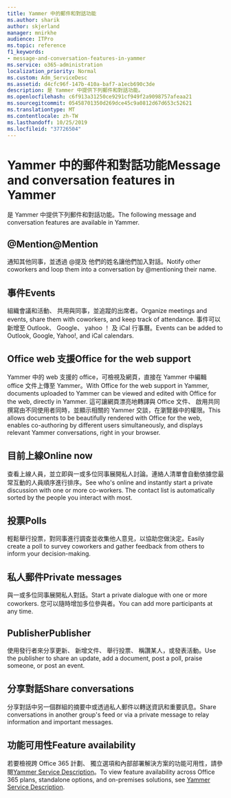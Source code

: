 ```yaml
---
title: Yammer 中的郵件和對話功能
ms.author: sharik
author: skjerland
manager: mnirkhe
audience: ITPro
ms.topic: reference
f1_keywords:
- message-and-conversation-features-in-yammer
ms.service: o365-administration
localization_priority: Normal
ms.custom: Adm_ServiceDesc
ms.assetid: d4cfc96f-147b-410a-baf7-a1ecb690c3de
description: 是 Yammer 中提供下列郵件和對話功能。
ms.openlocfilehash: c6f913a31250ce9291cf949f2a9098757afeaa21
ms.sourcegitcommit: 05458701350d269dce45c9a0812d67d653c52621
ms.translationtype: MT
ms.contentlocale: zh-TW
ms.lasthandoff: 10/25/2019
ms.locfileid: "37726504"
---
```

# <a name="message-and-conversation-features-in-yammer"></a><span data-ttu-id="99d0d-103">Yammer 中的郵件和對話功能</span><span class="sxs-lookup"><span data-stu-id="99d0d-103">Message and conversation features in Yammer</span></span>

<span data-ttu-id="99d0d-104">是 Yammer 中提供下列郵件和對話功能。</span><span class="sxs-lookup"><span data-stu-id="99d0d-104">The following message and conversation features are available in Yammer.</span></span>
  
## <a name="mention"></a><span data-ttu-id="99d0d-105">@Mention</span><span class="sxs-lookup"><span data-stu-id="99d0d-105">@Mention</span></span>

<span data-ttu-id="99d0d-106">通知其他同事，並透過 @提及 他們的姓名讓他們加入對話。</span><span class="sxs-lookup"><span data-stu-id="99d0d-106">Notify other coworkers and loop them into a conversation by @mentioning their name.</span></span>

## <a name="events"></a><span data-ttu-id="99d0d-107">事件</span><span class="sxs-lookup"><span data-stu-id="99d0d-107">Events</span></span>

<span data-ttu-id="99d0d-108">組織會議和活動、 共用與同事，並追蹤的出席者。</span><span class="sxs-lookup"><span data-stu-id="99d0d-108">Organize meetings and events, share them with coworkers, and keep track of attendance.</span></span> <span data-ttu-id="99d0d-109">事件可以新增至 Outlook、 Google、 yahoo ！ 及 iCal 行事曆。</span><span class="sxs-lookup"><span data-stu-id="99d0d-109">Events can be added to Outlook, Google, Yahoo!, and iCal calendars.</span></span>
  
## <a name="office-for-the-web-support"></a><span data-ttu-id="99d0d-110">Office web 支援</span><span class="sxs-lookup"><span data-stu-id="99d0d-110">Office for the web support</span></span>

<span data-ttu-id="99d0d-111">Yammer 中的 web 支援的 office，可檢視及網頁，直接在 Yammer 中編輯 office 文件上傳至 Yammer。</span><span class="sxs-lookup"><span data-stu-id="99d0d-111">With Office for the web support in Yammer, documents uploaded to Yammer can be viewed and edited with Office for the web, directly in Yammer.</span></span> <span data-ttu-id="99d0d-112">這可讓網頁漂亮地轉譯與 Office 文件、 啟用共同撰寫由不同使用者同時，並顯示相關的 Yammer 交談，在瀏覽器中的權限。</span><span class="sxs-lookup"><span data-stu-id="99d0d-112">This allows documents to be beautifully rendered with Office for the web, enables co-authoring by different users simultaneously, and displays relevant Yammer conversations, right in your browser.</span></span>

## <a name="online-now"></a><span data-ttu-id="99d0d-113">目前上線</span><span class="sxs-lookup"><span data-stu-id="99d0d-113">Online now</span></span>

<span data-ttu-id="99d0d-p103">查看上線人員，並立即與一或多位同事展開私人討論。連絡人清單會自動依據您最常互動的人員順序進行排序。</span><span class="sxs-lookup"><span data-stu-id="99d0d-p103">See who's online and instantly start a private discussion with one or more co-workers. The contact list is automatically sorted by the people you interact with most.</span></span>

## <a name="polls"></a><span data-ttu-id="99d0d-116">投票</span><span class="sxs-lookup"><span data-stu-id="99d0d-116">Polls</span></span>

<span data-ttu-id="99d0d-117">輕鬆舉行投票，對同事進行調查並收集他人意見，以協助您做決定。</span><span class="sxs-lookup"><span data-stu-id="99d0d-117">Easily create a poll to survey coworkers and gather feedback from others to inform your decision-making.</span></span>
  
## <a name="private-messages"></a><span data-ttu-id="99d0d-118">私人郵件</span><span class="sxs-lookup"><span data-stu-id="99d0d-118">Private messages</span></span>

<span data-ttu-id="99d0d-119">與一或多位同事展開私人對話。</span><span class="sxs-lookup"><span data-stu-id="99d0d-119">Start a private dialogue with one or more coworkers.</span></span> <span data-ttu-id="99d0d-120">您可以隨時增加多位參與者。</span><span class="sxs-lookup"><span data-stu-id="99d0d-120">You can add more participants at any time.</span></span>

## <a name="publisher"></a><span data-ttu-id="99d0d-121">Publisher</span><span class="sxs-lookup"><span data-stu-id="99d0d-121">Publisher</span></span>

<span data-ttu-id="99d0d-122">使用發行者來分享更新、 新增文件、 舉行投票、 稱讚某人，或發表活動。</span><span class="sxs-lookup"><span data-stu-id="99d0d-122">Use the publisher to share an update, add a document, post a poll, praise someone, or post an event.</span></span>
    
## <a name="share-conversations"></a><span data-ttu-id="99d0d-123">分享對話</span><span class="sxs-lookup"><span data-stu-id="99d0d-123">Share conversations</span></span>

<span data-ttu-id="99d0d-124">分享對話中另一個群組的摘要中或透過私人郵件以轉送資訊和重要訊息。</span><span class="sxs-lookup"><span data-stu-id="99d0d-124">Share conversations in another group's feed or via a private message to relay information and important messages.</span></span>
  
## <a name="feature-availability"></a><span data-ttu-id="99d0d-125">功能可用性</span><span class="sxs-lookup"><span data-stu-id="99d0d-125">Feature availability</span></span>

<span data-ttu-id="99d0d-126">若要檢視跨 Office 365 計劃、 獨立選項和內部部署解決方案的功能可用性，請參閱[Yammer Service Description](yammer-service-description.md)。</span><span class="sxs-lookup"><span data-stu-id="99d0d-126">To view feature availability across Office 365 plans, standalone options, and on-premises solutions, see [Yammer Service Description](yammer-service-description.md).</span></span>
  
